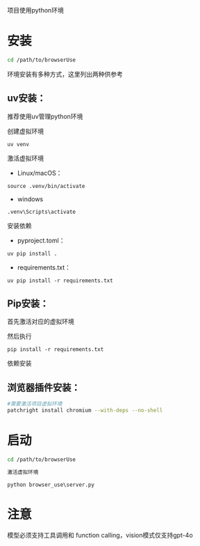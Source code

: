 项目使用python环境

# 安装

```bash
cd /path/to/browserUse
```

环境安装有多种方式，这里列出两种供参考

## uv安装：

推荐使用uv管理python环境

创建虚拟环境

```
uv venv 
```

激活虚拟环境

+ Linux/macOS：

```
source .venv/bin/activate
```

+ windows

```
.venv\Scripts\activate
```

安装依赖

+ pyproject.toml：

```
uv pip install .
```

+ requirements.txt：

```
uv pip install -r requirements.txt
```

## Pip安装：

首先激活对应的虚拟环境

然后执行

```
pip install -r requirements.txt
```

依赖安装

## 浏览器插件安装：

```bash
#需要激活项目虚拟环境
patchright install chromium --with-deps --no-shell
```



# 启动

```bash
cd /path/to/browserUse
```

```bash
激活虚拟环境
```

```
python browser_use\server.py
```



# 注意

模型必须支持工具调用和 function calling，vision模式仅支持gpt-4o
